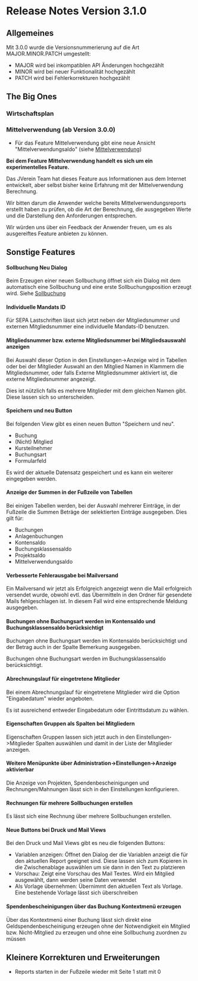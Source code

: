 # Release Notes Version 3.1.0

## Allgemeines

Mit 3.0.0 wurde die Versionsnummerierung auf die Art MAJOR.MINOR.PATCH umgestellt:
* MAJOR wird bei inkompatiblen API Änderungen hochgezählt
* MINOR wird bei neuer Funktionalität hochgezählt 
* PATCH wird bei Fehlerkorrekturen hochgezählt

## The Big Ones

### Wirtschaftsplan



### Mittelverwendung (ab Version 3.0.0)

* Für das Feature Mittelverwendung gibt eine neue Ansicht "Mittelverwendungsaldo" (siehe [Mittelverwendung](buchf/mittelverwendungsaldo.md))

**Bei dem Feature Mittelverwendung handelt es sich um ein experimentelles Feature.**

Das JVerein Team hat dieses Feature aus Informationen aus dem Internet entwickelt, aber selbst bisher keine Erfahrung mit der Mittelverwendung Berechnung.

Wir bitten darum die Anwender welche bereits Mittelverwendungsreports erstellt haben zu prüfen, ob die Art der Berechnung, die ausgegeben Werte und die Darstellung den Anforderungen entsprechen.

Wir würden uns über ein Feedback der Anwender freuen, um es als ausgereiftes Feature anbieten zu können.

## Sonstige Features

#### Sollbuchung Neu Dialog

Beim Erzeugen einer neuen Sollbuchung öffnet sich ein Dialog mit dem automatisch eine Sollbuchung und eine erste Sollbuchungsposition erzeugt wird. Siehe [Sollbuchung](mitglieder/mitgliedskonto.md) 

#### Individuelle Mandats ID

Für SEPA Lastschriften lässt sich jetzt neben der Mitgliedsnummer und externen Mitgliedsnummer eine individuelle Mandats-ID benutzen.

#### Mitgliedsnummer bzw. externe Mitgliedsnummer bei Mitgliedsauswahl anzeigen

Bei Auswahl dieser Option in den Einstellungen->Anzeige wird in Tabellen oder bei der Mitglieder Auswahl an den Mitglied Namen in Klammern die Mitgliedsnummer, oder falls Externe Mitgliedsnummer aktiviert ist, die externe Mitgliedsnummer angezeigt.

Dies ist nützlich falls es mehrere Mitglieder mit dem gleichen Namen gibt. Diese lassen sich so unterscheiden.

#### Speichern und neu Button

Bei folgenden View gibt es einen neuen Button "Speichern und neu".
* Buchung
* (Nicht) Mitglied
* Kursteilnehmer
* Buchungsart
* Formularfeld

Es wird der aktuelle Datensatz gespeichert und es kann ein weiterer eingegeben werden.

#### Anzeige der Summen in der Fußzeile von Tabellen

Bei einigen Tabellen werden, bei der Auswahl mehrerer Einträge, in der Fußzeile die Summen Beträge der selektierten Einträge ausgegeben. Dies gilt für:
* Buchungen
* Anlagenbuchungen
* Kontensaldo
* Buchungsklassensaldo
* Projektsaldo
* Mittelverwendungsaldo

#### Verbesserte Fehlerausgabe bei Mailversand

Ein Mailversand wir jetzt als Erfolgreich angezeigt wenn die Mail erfolgreich versendet wurde, obwohl evtl. das Übermitteln in den Ordner für gesendete Mails fehlgeschlagen ist. In diesem Fall wird eine entsprechende Meldung ausgegeben.

#### Buchungen ohne Buchungsart werden im Kontensaldo und Buchungsklassensaldo berücksichtigt

Buchungen ohne Buchungsart werden im Kontensaldo berücksichtigt und der Betrag auch in der Spalte Bemerkung ausgegeben.

Buchungen ohne Buchungsart werden im Buchungsklassensaldo berücksichtigt.

#### Abrechnungslauf für eingetretene Mitglieder

Bei einem Abrechnungslauf für eingetretene Mitglieder wird die Option "Eingabedatum" wieder angeboten.

Es ist ausreichend entweder Eingabedatum oder Eintrittsdatum zu wählen.

#### Eigenschaften Gruppen als Spalten bei Mitgliedern

Eigenschaften Gruppen lassen sich jetzt auch in den Einstellungen->Mitglieder Spalten auswählen und damit in der Liste der Mitglieder anzeigen.

#### Weitere Menüpunkte über Administration->Einstellungen->Anzeige aktivierbar

Die Anzeige von Projekten, Spendenbescheinigungen und Rechnungen/Mahnungen lässt sich in den Einstellungen konfigurieren.

#### Rechnungen für mehrere Sollbuchungen erstellen

Es lässt sich eine Rechnung über mehrere Sollbuchungen erstellen.

#### Neue Buttons bei Druck und Mail Views

Bei den Druck und Mail Views gibt es neu die folgenden Buttons:
* Variablen anzeigen: Öffnet den Dialog der die Variablen anzeigt die für den aktuellen Report geeignet sind. Diese lassen sich  zum Kopieren in die Zwischenablage auswählen um sie dann in den Text zu platzieren
* Vorschau: Zeigt eine Vorschau des Mail Textes. Wird ein Mitglied ausgewählt, dann werden seine Daten verwendet
* Als Vorlage übernehmen: Übernimmt den aktuellen Text als Vorlage. Eine bestehende Vorlage lässt sich überschreiben

#### Spendenbescheinigungen über das Buchung Kontextmenü erzeugen

Über das Kontextmenü einer Buchung lässt sich direkt eine Geldspendenbescheinigung erzeugen ohne der Notwendigkeit ein Mitglied bzw. Nicht-Mitglied zu erzeugen und ohne eine Sollbuchung zuordnen zu müssen

## Kleinere Korrekturen und Erweiterungen

* Reports starten in der Fußzeile wieder mit Seite 1 statt mit 0

